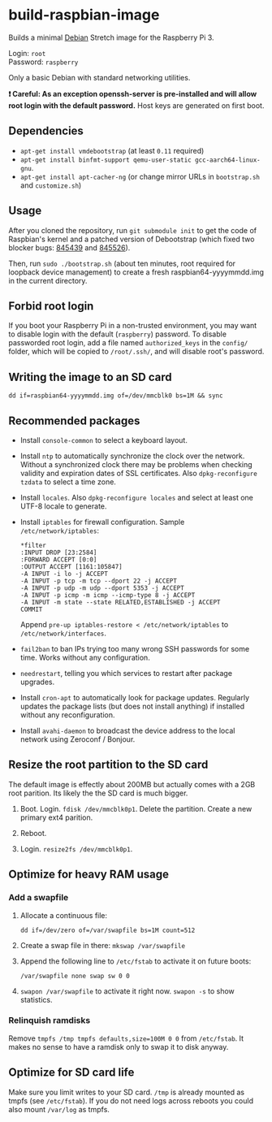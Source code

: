 build-raspbian-image
====================

Builds a minimal [Debian](https://debian.org/) Stretch image for the Raspberry Pi 3.

Login: `root`  
Password: `raspberry`

Only a basic Debian with standard networking utilities.

**:exclamation: Careful: As an exception openssh-server is pre-installed and
will allow root login with the default password.** Host keys are generated on
first boot.

Dependencies
------------

 * `apt-get install vmdebootstrap` (at least `0.11` required)
 * `apt-get install binfmt-support qemu-user-static gcc-aarch64-linux-gnu`.
 * `apt-get install apt-cacher-ng` (or change mirror URLs in `bootstrap.sh`
    and `customize.sh`)

Usage
-----

After you cloned the repository, run `git submodule init` to get the code
of Raspbian's kernel and a patched version of Debootstrap (which fixed two
blocker bugs: [845439](https://bugs.debian.org/845439) and
[845526](https://bugs.debian.org/845526)).

Then, run `sudo ./bootstrap.sh`
(about ten minutes, root required for loopback device management)
to create a fresh raspbian64-yyyymmdd.img in the current directory.

Forbid root login
-----------------

If you boot your Raspberry Pi in a non-trusted environment, you may want
to disable login with the default (`raspberry`) password.
To disable passworded root login, add a file named `authorized_keys` in
the `config/` folder, which will be copied to `/root/.ssh/`, and will
disable root's password.

Writing the image to an SD card
-------------------------------

`dd if=raspbian64-yyyymmdd.img of=/dev/mmcblk0 bs=1M && sync`

Recommended packages
--------------------

 * Install `console-common` to select a keyboard layout.

 * Install `ntp` to automatically synchronize the clock over the network.
   Without a synchronized clock there may be problems when checking validity
   and expiration dates of SSL certificates.  Also `dpkg-reconfigure tzdata`
   to select a time zone.

 * Install `locales`. Also `dpkg-reconfigure locales` and select at least one
   UTF-8 locale to generate.

 * Install `iptables` for firewall configuration. Sample
   `/etc/network/iptables`:

   ```
   *filter
   :INPUT DROP [23:2584]
   :FORWARD ACCEPT [0:0]
   :OUTPUT ACCEPT [1161:105847]
   -A INPUT -i lo -j ACCEPT
   -A INPUT -p tcp -m tcp --dport 22 -j ACCEPT
   -A INPUT -p udp -m udp --dport 5353 -j ACCEPT
   -A INPUT -p icmp -m icmp --icmp-type 8 -j ACCEPT
   -A INPUT -m state --state RELATED,ESTABLISHED -j ACCEPT
   COMMIT
   ```

   Append `pre-up iptables-restore < /etc/network/iptables` to
   `/etc/network/interfaces`.

 * `fail2ban` to ban IPs trying too many wrong SSH passwords for some time.
   Works without any configuration.

 * `needrestart`, telling you which services to restart after package upgrades.

 * Install `cron-apt` to automatically look for package updates. Regularly
   updates the package lists (but does not install anything) if installed
   without any reconfiguration.

 * Install `avahi-daemon` to broadcast the device address to the local network
   using Zeroconf / Bonjour.

Resize the root partition to the SD card
----------------------------------------

The default image is effectly about 200MB but actually comes with a 2GB root
parition. Its likely the the SD card is much bigger.

 1. Boot. Login. `fdisk /dev/mmcblk0p1`. Delete the partition.
    Create a new primary ext4 parition.

 2. Reboot.

 3. Login. `resize2fs /dev/mmcblk0p1`.

Optimize for heavy RAM usage
----------------------------

### Add a swapfile

 1. Allocate a continuous file:

    `dd if=/dev/zero of=/var/swapfile bs=1M count=512`

 2. Create a swap file in there: `mkswap /var/swapfile`

 3. Append the following line to `/etc/fstab` to activate it on future boots:

    `/var/swapfile none swap sw 0 0`

 4. `swapon /var/swapfile` to activate it right now. `swapon -s` to show
     statistics.

### Relinquish ramdisks

Remove `tmpfs /tmp tmpfs defaults,size=100M 0 0` from `/etc/fstab`. It makes
no sense to have a ramdisk only to swap it to disk anyway.

Optimize for SD card life
-------------------------

Make sure you limit writes to your SD card. `/tmp` is already mounted as
tmpfs (see `/etc/fstab`). If you do not need logs across reboots you could also
mount `/var/log` as tmpfs.
